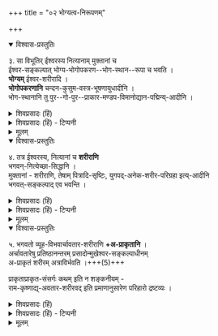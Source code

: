 +++
title = "०२ भोग्यत्व-निरूपणम्"

+++

<details open><summary>विश्वास-प्रस्तुतिः</summary>

३. सा विभूतिर् ईश्वरस्य नित्यानाम् मुक्तानां च  
ईश्वर-सङ्कल्पात् भोग्य-भोगोपकरण--भोग-स्थान--रूपा च भवति ।  
**भोग्यम्** ईश्वर-शरीरादि ।  
**भोगोपकरणानि** चन्दन-कुसुम-वस्त्र-भूषणायुधादीनि ।  
भोग-स्थानानि तु पुर--गो-पुर--प्राकार-मण्डप-विमानोद्यान-पद्मिन्य्-आदीनि ।
</details>

<details><summary>शिवप्रसादः (हिं)</summary>

अनुवाद - परमात्मा के सत्यसंकल्प के द्वारा नित्यविभूति ईश्वर – नित्य जीव एवं मुक्त जीवों का भोग्य, भोगोपकरण तथा भोगस्थान बन जाती है । ईश्वर के शरीर आदि भोज्य पदार्थ हैं। चन्दन, कुसुम, वस्त्र, भूषण तथा आयुध आदि भोग के साधन हैं । गोपूर, प्राकार, मण्डप, विमान, उद्यान तथा कमलिनी आदि भोग के स्थान हैं । 
</details>

<details><summary>शिवप्रसादः (हिं) - टिप्पनी</summary>

नित्यविभूति का भोग्यत्व

मा० प्र० - [[१०७]] नित्यविभूति में ईश्वर, नित्य जीव एवं मुक्त जीवों का निवास है । यह नित्यविभूति परमात्मा के सत्यसंकल्प से उपर्युक्त तीनों का भोग्य, भोगोपकरण तथा भोगस्थान होती है ।
</details>


<details><summary>मूलम्</summary>

३. सा विभूतिरीश्वरस्य नित्यानाम् मुक्तानां च ईश्वरसङ्कल्पात् भोग्यभोगोपकरणभोगस्थानरूपा च भवति । भोग्यमीश्वरशरीरादि । भोगोपकरणानि चन्दन-कुसुमवस्त्रभूषणायुधादीनि । भोगस्थानानि तु पुरगोपुरप्राकारमण्डपविमानोद्यान-पद्मिन्यादीनि ।
</details>

<details open><summary>विश्वास-प्रस्तुतिः</summary>

४. तत्र ईश्वरस्य, नित्यानां च **शरीराणि**  
भगवन्-नित्येच्छा-सिद्धानि ।  
मुक्तानां - 
शरीराणि, तेषाम् पित्रादि-सृष्टिः, युगपद्-अनेक-शरीर-परिग्रहा  इत्य्-आदीनि  
भगवत्-सङ्कल्पाद् एव भवन्ति ।
</details>

<details><summary>शिवप्रसादः (हिं)</summary>

ईश्वर तथा नित्य-मुक्त जीवों का शरीर श्रीभगवान् की नित्य इच्छा से बनते हैं ।  
मुक्त जीवों का शरीर  
उनके द्वारा अपने अतीतकालिक पितरों आदि की सृष्टि - समकाल में अनेक शरीरों को धारण करना आदि भी भगवान् के सत्यसंकल्प से ही होते हैं ।
</details>

<details><summary>शिवप्रसादः (हिं) - टिप्पनी</summary>

नित्यमुक्त जीवों के लिए श्रीभगवान् के श्रीविग्रह का दर्शन ही अत्यन्त भोग है   
श्रीभगवान् का भी शेषादि नित्य-मुक्त जीवों का शरीर भोग्य है ।  
ईश्वर तथा नित्य-मुक्त जीवों के शरीर तो  
भगवान् की ईच्छा से ही तत्- तत् प्रकार के हैं ।  
छान्दोग्योपनिषद् के आठवें अध्याय में बतलाया गया है कि  
मुक्त जीव आविर्भूत गुणाष्टक होते हैं ।  
अतएव वे अपने संकल्प मात्र से ही समकाल में अनेक शरीरों को धारण कर लेते हैं  
तथा वे अपने अतीतकालिक पितृ-गणों को देखना चाहते हैं  
तो वे भी अपना शरीर धारण करके उपस्थित हो जाते हैं ।+++(5)+++  
मुक्त जीवों द्वारा समकाल में अनेक शरीर धारण करने की शक्ति  
तथा पितृगणों की सृष्टि करने की शक्ति  
श्रीभगवान् के सत्यसंकल्प के द्वारा ही होती है ।  
क्योंकि मुक्त जीव जब 'अहमन्नमहमन्नमहमन्नम्' इस प्रकार से सामाम्नान करता है  
तो उस सामाम्नान को सुनकर  
अपने हर्षातिरेक को अभिव्यक्त करते हुए  
श्रीभगवान् भी सामाम्नान करते हैं— 'अहमन्नादोऽहमन्नादोऽहमन्नादः ।'  
अर्थात् मैं अपने भोग्य अत्यन्त दुर्लभ इस मुक्तजीव का उपभोक्ता हूँ  
और उस आये हुए अपने प्रियतम मुक्तजीव को प्रेमपूर्वक वीक्षण करके  
श्रीभगवान् अपने सत्यसंकल्प से ही उससे आविर्भूत गुणाष्टक बना देते हैं ।
</details>


<details><summary>मूलम्</summary>

४. तत्र ईश्वरस्य नित्यानां च शरीराणि भगवन्नित्येच्छासिद्धानि । मुक्तानां शरीराणि तेषाम् पित्रादिसृष्टिः युगपदनेकशरीरपरिग्रहा इत्यादीनि भगवत्सङ्कल्पा- देव भवन्ति ।
</details>

<details open><summary>विश्वास-प्रस्तुतिः</summary>

५. भगवतो व्यूह-विभवार्चावतार-शरीराणि **+अ-प्राकृतानि** ।  
अर्चावतारेषु प्रतिष्ठानन्तरम् प्रसादोन्मुखेश्वर-सङ्कल्पाधीनम्  
अ-प्राकृतं शरीरम् अत्राविर्भवति ।+++(5)+++  

प्राकृताप्राकृत-संसर्गः कथम् इति न शङ्कनीयम् -  
राम-कृष्णाद्य्-अवतार-शरीरवद् इति प्रमाणानुसारेण परिहारो द्रष्टव्यः ।
</details>

<details><summary>शिवप्रसादः (हिं)</summary>

भगवान् के व्यूह, विभव तथा अर्चावतार के जो शरीर होते हैं, वे भी दिव्य हैं ।  
अर्चावतारों में प्रतिष्ठा के पश्चात् प्रसादोन्मुख भगवान् के सत्य संकल्प से अप्राकृत शरीर आविर्भूत हो जाता है ।  
यहाँ पर यह शंका नहीं करना चाहिए कि प्राकृत वस्तुओं का दिव्य वस्तुओं से सम्बन्ध कैसे संभव है ?  
क्योंकि जिस प्रकार श्रीराम, श्रीकृष्ण इत्यादि के शरीर दिव्य थे,  
उसी प्रकार अर्घावतारों के भी शरीर दिव्य हो जाते हैं;  
इस प्रमाण के अनुसार उपर्युक्त शंका का समाधान हो जाता है । 
</details>

<details><summary>शिवप्रसादः (हिं) - टिप्पनी</summary>

श्रीभगवान् के सभी शरीर दिव्य होते हैं 

श्रीभगवान् के व्यूह तथा विभवावतारों में होने वाले जो शरीर होते हैं, वे भी दिव्य होते हैं । व्यूह रूप से भगवान् चार शरीरों को धारण करते हैं - वासुदेव, संक- र्षण, प्रद्युम्न एवं अनिरुद्ध । श्रीराम, कृष्ण आदि श्रीभगवान् के विभव रूप हैं । भगवान् का पररूप का श्रीविग्रह तो दिव्य है ही ।  

श्रीभगवान् का जो अर्चावतार रूप है, उस रूप में भी श्रीभगवान् का दिव्य विग्रह ही रहता है ।  
यदि कोई कहे कि अर्चा- वतार में तो श्रीभगवान् की राम, कृष्ण, वेङ्कटेश आदि की मूर्तियां होती हैं । ये मूर्तियाँ पाषाण या धातु की बनी होती है ।  
वे धातु और पाषाण प्राकृतिक ही होते हैं ।  
पुनः उनको दिव्य बतलाना कहाँ तक उचित है ?  
तो इसका समाधान यह है कि जिस प्रकार श्रीराम, कृष्ण आदि के शरीर प्राकृतिक ही प्रतीत होते थे,  
किन्तु वस्तुतः वे शरीर दिव्य ही थे;  
यह श्रीरामायण आदि के अध्येताओं को पूर्णरूप से ज्ञात है;  
उसी प्रकार प्रतिष्ठा के पश्चात् उन अर्चावतार शरीरों में भी दिव्यता आ जाती है ।
</details>

<details><summary>मूलम्</summary>

५. भगवतो व्यूहविभवार्चावतारशरीराणि अप्राकृतानि । अर्चावतारेषु प्रतिष्ठानन्त-रम् प्रसादोन्मुखेश्वरसङ्कल्पाधीनम् अप्राकृतं शरीरमत्राविर्भवति । प्राकृताप्राकृत- संसर्गः कथमिति न शङ्कनीयम् । रामकृष्णाद्यवतारशरीरवदिति प्रमाणानुसारेण परिहारो द्रष्टव्यः ।
</details>
